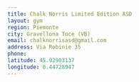```yaml
---
title: Chalk Norris Limited Edition ASD
layout: gym
region: Piemonte
city: Gravellona Toce (VB)
email: chalknorrisasd@gmail.com
address: Via Robinie 35
phone: 
latitude: 45.92903137
longitude: 8.44728947
---
```


